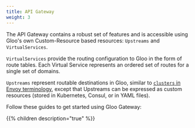```yaml
---
title: API Gateway
weight: 3
---
```


The API Gateway contains a robust set of features and is accessible using Gloo's own Custom-Resource based resources: `Upstreams` and `VirtualServices`.

`VirtualServices` provide the routing configuration to Gloo in the form of route tables. Each Virtual Service represents an ordered set of routes for a single set of domains.

`Upstreams` represent routable destinations in Gloo, similar to [`clusters` in Envoy terminology](https://www.envoyproxy.io/docs/envoy/latest/api-v2/api/v2/cds.proto), except that Upstreams can be expressed as custom resources (stored in Kubernetes, Consul, or in YAML files).


Follow these guides to get started using Gloo Gateway:

{{% children description="true" %}}
